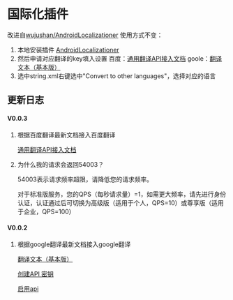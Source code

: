 # 国际化插件
改进自[wujushan/AndroidLocalizationer](https://github.com/wujushan/AndroidLocalizationer)
使用方式不变：

1. 本地安装插件 
    [AndroidLocalizationer](https://github.com/DaveBoy/AndroidLocalizationer/blob/master/AndroidLocalizationer.zip)
2. 然后申请对应翻译的key填入设置
    百度：[通用翻译API接入文档](http://api.fanyi.baidu.com/doc/21) 
    goole：[翻译文本（基本版）](https://cloud.google.com/translate/docs/basic/translating-text#translate_translate_text-drest)
3. 选中string.xml右键选中"Convert to other languages"，选择对应的语言
## 更新日志

#### V0.0.3
1. 根据百度翻译最新文档接入百度翻译 

    [通用翻译API接入文档](http://api.fanyi.baidu.com/doc/21)
    
2. 为什么我的请求会返回54003？
    
    54003表示请求频率超限，请降低您的请求频率。
    
    对于标准版服务，您的QPS（每秒请求量）=1，如需更大频率，请先进行身份认证，认证通过后可切换为高级版（适用于个人，QPS=10）或尊享版（适用于企业，QPS=100）
    
#### V0.0.2
1. 根据google翻译最新文档接入google翻译 

    [翻译文本（基本版）](https://cloud.google.com/translate/docs/basic/translating-text#translate_translate_text-drest)
    
    [创建API 密钥](https://cloud.google.com/docs/authentication/api-keys)
    
    [启用api](https://console.developers.google.com/apis/api/translate.googleapis.com/overview)
    
